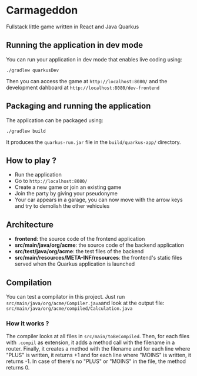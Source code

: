 # Carmageddon

Fullstack little game written in React and Java Quarkus

## Running the application in dev mode

You can run your application in dev mode that enables live coding using:
```shell script
./gradlew quarkusDev
```

Then you can access the game at ```http://localhost:8080/``` and the development dahboard at ```http://localhost:8080/dev-frontend```

## Packaging and running the application

The application can be packaged using:
```shell script
./gradlew build
```
It produces the `quarkus-run.jar` file in the `build/quarkus-app/` directory.

## How to play ?

- Run the application
- Go to ```http://localhost:8080/```
- Create a new game or join an existing game
- Join the party by giving your pseudonyme
- Your car appears in a garage, you can now move with the arrow keys and try to demolish the other vehicules

## Architecture

- **frontend**: the source code of the frontend application
- **src/main/java/org/acme**: the source code of the backend application
- **src/test/java/org/acme**: the test files of the backend
- **src/main/resources/META-INF/resources**: the frontend's static files served when the Quarkus application is launched

## Compilation

You can test a compilator in this project. Just run ```src/main/java/org/acme/Compiler.java```and look at the output file: ```src/main/java/org/acme/compiled/Calculation.java```

### How it works ?

The compiler looks at all files in ```src/main/toBeCompiled```. Then, for each files with ```.compil``` as extension, it adds a method call with the filename in a router. Finally, it creates a method with the filename and for each line where "PLUS" is written, it returns +1 and for each line where "MOINS" is written, it returns -1. In case of there's no "PLUS" or "MOINS" in the file, the method returns 0.
